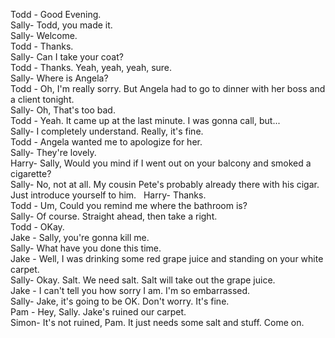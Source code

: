 Todd - Good Evening.  
Sally- Todd, you made it.  
Sally- Welcome.  
Todd - Thanks.  
Sally- Can I take your coat?  
Todd - Thanks. Yeah, yeah, yeah, sure.  
Sally- Where is Angela?  
Todd - Oh, I'm really sorry. But Angela had to go to dinner with her boss and a client tonight.  
Sally- Oh, That's too bad.  
Todd - Yeah. It came up at the last minute. I was gonna call, but...  
Sally- I completely understand. Really, it's fine.  
Todd - Angela wanted me to apologize for her.  
Sally- They're lovely.  
Harry- Sally, Would you mind if I went out on your balcony and smoked a cigarette?  
Sally- No, not at all. My cousin Pete's probably already there with his cigar. Just introduce yourself to him.  
Harry- Thanks.  
Todd - Um, Could you remind me where the bathroom is?  
Sally- Of course. Straight ahead, then take a right.  
Todd - OKay.  
Jake - Sally, you're gonna kill me.  
Sally- What have you done this time.  
Jake - Well, I was drinking some red grape juice and standing on your white carpet.  
Sally- Okay. Salt. We need salt. Salt will take out the grape juice.  
Jake - I can't tell you how sorry I am. I'm so embarrassed.  
Sally- Jake, it's going to be OK. Don't worry. It's fine.  
Pam  - Hey, Sally. Jake's ruined our carpet.  
Simon- It's not ruined, Pam. It just needs some salt and stuff. Come on.  




